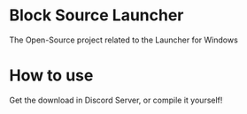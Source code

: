 # Block Source Launcher
The Open-Source project related to the Launcher for Windows

# How to use
Get the download in Discord Server, or compile it yourself!
